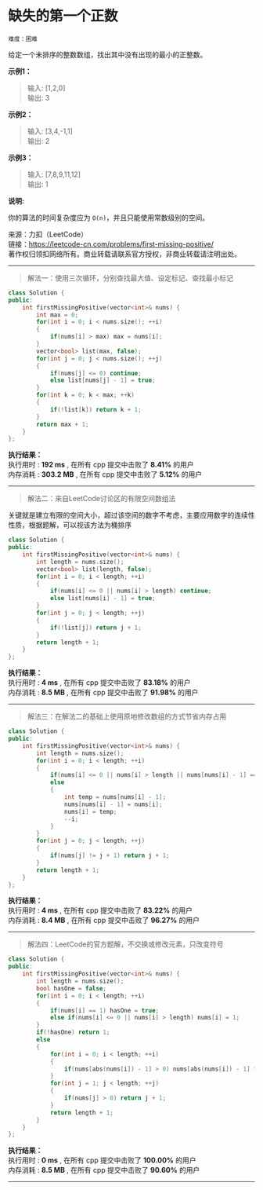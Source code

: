 # 缺失的第一个正数 #  
`难度：困难` 
 
给定一个未排序的整数数组，找出其中没有出现的最小的正整数。   

**示例1：**  
>输入: [1,2,0]  
>输出: 3   

**示例2：**  
>输入: [3,4,-1,1]  
>输出: 2   

**示例3：**  
>输入: [7,8,9,11,12]  
>输出: 1   

**说明:**  

你的算法的时间复杂度应为 `O(n)`，并且只能使用常数级别的空间。  


来源：力扣（LeetCode）  
链接：https://leetcode-cn.com/problems/first-missing-positive/  
著作权归领扣网络所有。商业转载请联系官方授权，非商业转载请注明出处。  

---  
>解法一：使用三次循环，分别查找最大值、设定标记、查找最小标记  

```C++
class Solution {
public:
    int firstMissingPositive(vector<int>& nums) {
        int max = 0;
        for(int i = 0; i < nums.size(); ++i)
        {
            if(nums[i] > max) max = nums[i]; 
        }
        vector<bool> list(max, false);
        for(int j = 0; j < nums.size(); ++j)
        {
            if(nums[j] <= 0) continue;
            else list[nums[j] - 1] = true;
        }
        for(int k = 0; k < max; ++k)
        {
            if(!list[k]) return k + 1;
        }
        return max + 1;
    }
};
```  

**执行结果：**  
执行用时 : **192 ms** , 在所有 cpp 提交中击败了 **8.41%** 的用户  
内存消耗 : **303.2 MB** , 在所有 cpp 提交中击败了 **5.12%** 的用户  

---  
>解法二：来自LeetCode讨论区的有限空间数组法  

关键就是建立有限的空间大小，超过该空间的数字不考虑，主要应用数字的连续性性质，根据题解，可以视该方法为桶排序  
```C++
class Solution {
public:
    int firstMissingPositive(vector<int>& nums) {
        int length = nums.size();
        vector<bool> list(length, false);
        for(int i = 0; i < length; ++i)
        {
            if(nums[i] <= 0 || nums[i] > length) continue;
            else list[nums[i] - 1] = true;
        }
        for(int j = 0; j < length; ++j)
        {
            if(!list[j]) return j + 1;
        }
        return length + 1;
    }
};
```  

**执行结果：**  
执行用时 : **4 ms** , 在所有 cpp 提交中击败了 **83.18%** 的用户  
内存消耗 : **8.5 MB** , 在所有 cpp 提交中击败了 **91.98%** 的用户  

---  
>解法三：在解法二的基础上使用原地修改数组的方式节省内存占用  

```C++
class Solution {
public:
    int firstMissingPositive(vector<int>& nums) {
        int length = nums.size();
        for(int i = 0; i < length; ++i)
        {
            if(nums[i] <= 0 || nums[i] > length || nums[nums[i] - 1] == nums[i]) continue;
            else
            {
                int temp = nums[nums[i] - 1];
                nums[nums[i] - 1] = nums[i];
                nums[i] = temp;
                --i;
            }
        }
        for(int j = 0; j < length; ++j)
        {
            if(nums[j] != j + 1) return j + 1;
        }
        return length + 1;
    }
};
```  

**执行结果：**  
执行用时 : **4 ms** , 在所有 cpp 提交中击败了 **83.22%** 的用户  
内存消耗 : **8.4 MB** , 在所有 cpp 提交中击败了 **96.27%** 的用户  

---  
>解法四：LeetCode的官方题解，不交换或修改元素，只改变符号  

```C++
class Solution {
public:
    int firstMissingPositive(vector<int>& nums) {
        int length = nums.size();
        bool hasOne = false;
        for(int i = 0; i < length; ++i)
        {
            if(nums[i] == 1) hasOne = true;
            else if(nums[i] <= 0 || nums[i] > length) nums[i] = 1;
        }
        if(!hasOne) return 1;
        else
        {
            for(int i = 0; i < length; ++i)
            {
                if(nums[abs(nums[i]) - 1] > 0) nums[abs(nums[i]) - 1] *= - 1;
            }
            for(int j = 1; j < length; ++j)
            {
                if(nums[j] > 0) return j + 1;
            }
            return length + 1;
        }
    }
};
```  

**执行结果：**  
执行用时 : **0 ms** , 在所有 cpp 提交中击败了 **100.00%** 的用户  
内存消耗 : **8.5 MB** , 在所有 cpp 提交中击败了 **90.60%** 的用户  

---  